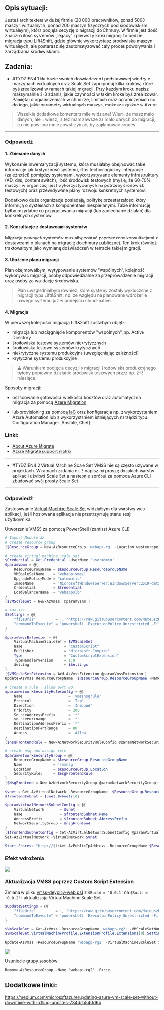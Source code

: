 ## Opis sytuacji:
Jesteś architektem w dużej firmie (20 000 pracowników, ponad 5000 maszyn wirtualnych, ponad 200 maszyn fizycznych pod środowiskiem wirtualnym), która podjęła decyzję o migracji do Chmury. W firmie jest dość znaczna ilość systemów „legacy” i pierwszy kroki migracji to będzie migracja typu Lift&Shift, gdzie głównie wykorzystasz środowiska maszyn wirtualnych, ale postarasz się zautomatyzować cały proces powoływania i zarządzania środowiskami.

## Zadania:
- #TYDZIEN4.1 Na bazie swoich doświadczeń i podstawowej wiedzy o maszynach wirtualnych oraz Scale Set zaproponuj kilka kroków, które byś zrealizował w ramach takiej migracji. Przy każdym kroku napisz maksymalnie 2-3 zdania, jakie czynności w takim kroku byś zrealizował.
Pamiętaj o ograniczeniach w chmurze, limitach oraz ograniczeniach co do tego, jakie parametry wirtualnych maszyn, możesz uzyskać w Azure.

> Wszelkie dodatkowe komentarz mile widziane! Wiem, że masz mało danych, ale… wiesz, ja też mam zawsze za mało danych do migracji, co nie powinno mnie powstrzymać, by zaplanować proces.

---

### Odpowiedź

#### 1. Zbieranie danych

Wykonanie inwentaryzacji systemu, która musiałaby obejmować takie informacje jak krytyczność systemu, stos technologiczny, integrację (zależności) pomiędzy systemami, wykorzystywane elementy infrastruktury (AD, dns, content switch), ilość środowisk testowych (myślę, że 60-70% maszyn w organizacji jest wykorzystywanych na potrzeby środowisk testowych) oraz przewidywane plany rozwoju konkretnych systemów.

Dodatkowo duże organizacje posiadają, politykę przestarzałości który informują o systemach z komponentami niespieranymi. Takie informację byłby przydatne do przygotowania migracji (lub zaniechanie działań) dla konkretnych systemów.

#### 2. Konsultacje z dostawcami systemów

Migracje pewnych systemów musiałby zostać poprzedzone konsultacjami z dostawcami  o planach na migrację do chmury publicznej. Ten krok również traktowałbym jako wymianę doświadczeń w temacie takiej migracji.

#### 3. Ułożenie planu migracji

Plan obejmowałbym, wytypowanie systemów "wspólnych", kolejność wykonywać migracji, osoby odpowiedzialne za przeprowadzenie migracji oraz osoby za walidację środowiska.

> Plan uwzględniałbym również, które systemy zostały wykluczone z migracji typu Lift&Shift, np. ze względu na planowane wdrożenie nowego systemu już w podejściu cloud-native.

#### 4. Migracja

W pierwszej kolejności migracją Lift&Shift zostałbym objęte:
- migracja lub rozciągnięcie komponentów "wspólnych", np. Active Directory
- środowiska testowe systemów niekrytycznych
- środowiska testowe systemów krytycznych
- niekrytyczne systemu produkcyjne (uwzględniając zależności)
- krytyczne systemu produkcyjne

> ⚠️ Warunkiem podjęcia decyzji o migracji środowiska produkcyjnego byłoby poprawne działanie środowisk testowych przez np. 2-3 miesiące.


Sposoby migracji:
   - oszacowanie gotowości, wielkości, kosztów oraz automatyczna migracja za pomocą [Azure Migration](https://azure.microsoft.com/en-us/services/azure-migrate/)

   - lub provisioning za pomocą [IaC](https://akademiapowershell.pl/2020/02/infrastracture-as-code-powershell/) oraz konfiguracja np. z wykorzystaniem Azure Automation lub z wykorzystaniem istniejących narzędzi typu Configuration Manager (Ansible, Chef)


### Linki:
- [About Azure Migrate](https://docs.microsoft.com/en-us/azure/migrate/migrate-services-overview)
- [Azure Migrate support matrix](https://docs.microsoft.com/en-us/azure/migrate/migrate-support-matrix)
---

- #TYDZIEN4.2 Virtual Machine Scale Set
VMSS nie są często używane w projektach. W ramach zadania nr. 2 napisz mi proszę do jakich warstw aplikacji użyłbyś Scale Set a następnie spróbuj za pomocą Azure CLI zbudować swój prosty Scale Set.

---

### Odpowiedź

Zastosowanie [Virtual Machine Scale Set](https://azure.microsoft.com/en-us/services/virtual-machine-scale-sets/) widziałbym dla warstwy web aplikacji, jeśli hostowana aplikacja nie przetrzymuję stanu sesji użytkownika.

Utworzenie VMSS za pomocą PowerShell (zamiast Azure CLI)

```powershell
# Import-Module Az
# create resource group
($ResourceGroup = New-AzResourceGroup 'webapp-rg' -Location westeurope)

# create virtual machine scale set
$Credential = Get-Credential -UserName 'useradmin'
$paramVsmm = @{
    ResourceGroupName = $ResourceGroup.ResourceGroupName
    VMScaleSetName    = "webapp-vmss"
    UpgradePolicyMode = "Automatic"
    ImageName         = 'MicrosoftWindowsServer:WindowsServer:2019-datacenter-smalldisk-g2:latest'
    Credential        = $Credential
    LoadBalancerName  = "webappslb"
}
($VMScaleSet = New-AzVmss  @paramVsmm )

# add IIS
$Settings = @{
    "fileUris"         = (, "https://raw.githubusercontent.com/MateuszNad/ArchitectAzure/master/04_Migracja/vmss-deploy-web.ps1");
    "commandToExecute" = "powershell -ExecutionPolicy Unrestricted -File vmss-deploy-web.ps1"
}

$paramVmssExtension = @{
    VirtualMachineScaleSet = $VMScaleSet
    Name                   = "customScript"
    Publisher              = "Microsoft.Compute"
    Type                   = "CustomScriptExtension"
    TypeHandlerVersion     = 1.9
    Setting                = $Settings
}
($VMScaleSetExtension = Add-AzVmssExtension @paramVmssExtension )
Update-AzVmss ResourceGroupName  $ResourceGroup.ResourceGroupName -Name $VMScaleSet.Name -VirtualMachineScaleSet $VMScaleSet

# create a rule - allow port 80
$paramNetworkSecurityRuleConfig = @{
    Name                     = 'vmssnsgrule'
    Protocol                 = 'Tcp'
    Direction                = 'Inbound'
    Priority                 = 200
    SourceAddressPrefix      = '*'
    SourcePortRange          = '*'
    DestinationAddressPrefix = '*'
    DestinationPortRange     = 80
    Access                   = 'Allow'
}
($nsgFrontendRule = New-AzNetworkSecurityRuleConfig @paramNetworkSecurityRuleConfig)

# create nsg and assign rule
$paramNetworkSecurityGroup = @{
    ResourceGroupName = $ResourceGroup.ResourceGroupName
    Name              = 'vmmnsg'
    Location          = $ResourceGroup.Location
    SecurityRules     = $nsgFrontendRule
}
($NsgFrontend = New-AzNetworkSecurityGroup @paramNetworkSecurityGroup)

$vnet = Get-AzVirtualNetwork -ResourceGroupName  $ResourceGroup.ResourceGroupName -Name 'webapp-vmss'
$frontendSubnet = $vnet.Subnets[0]

$paramVirtualNetworkSubnetConfig = @{
    VirtualNetwork       = $vnet
    Name                 = $frontendSubnet.Name
    AddressPrefix        = $frontendSubnet.AddressPrefix
    NetworkSecurityGroup = $nsgFrontend
}
($frontendSubnetConfig = Set-AzVirtualNetworkSubnetConfig @paramVirtualNetworkSubnetConfig)
Set-AzVirtualNetwork -VirtualNetwork $vnet

Start-Process "http://$((Get-AzPublicIpAddress -ResourceGroupName $ResourceGroup.ResourceGroupName).IpAddress)"
```

### Efekt wdrożenia

![](deploy-1.JPG)

### Aktualizacja VMSS poprzez Custom Script Extension

Zmiana w pliku [vmss-deyploy-web.ps1](.\vmss-deploy-web.ps1) z `$Build = '0.0.1'` na `$Build = '0.0.2'` i aktualizacja Virtual Machine Scale Set.

```powershell
$UpdateSettings = @{
    "fileUris"         = (, "https://raw.githubusercontent.com/MateuszNad/ArchitectAzure/master/04_Migracja/vmss-deploy-web.ps1");
    "commandToExecute" = "powershell -ExecutionPolicy Unrestricted -File vmss-deploy-web.ps1"
}

$VmScaleSet = Get-AzVmss -ResourceGroupName 'webapp-rg2' -VMScaleSetName 'webapp-vmss'
$VMScaleSet.VirtualMachineProfile.ExtensionProfile.Extensions[0].Settings = $UpdateSettings

Update-AzVmss -ResourceGroupName 'webapp-rg2' -VirtualMachineScaleSet $VMScaleSet -VMScaleSetName 'webapp-vmss'
```
![](deploy-2.jpg)

Usuniecie grupy zasobów

```ps
Remove-AzResourceGroup -Name 'webapp-rg2' -Force
```


## Dodatkowe linki:

https://medium.com/microsoftazure/updating-azure-vm-scale-set-without-downtime-with-rolling-updates-734dcb540d6b
